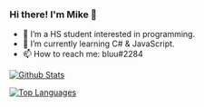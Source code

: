 ### Hi there! I'm Mike  👋


- 🔭 I’m a HS student interested in programming.
- 🌱 I’m currently learning C# & JavaScript.
- 📫 How to reach me: bluu#2284


[![Github Stats](https://github-readme-stats.vercel.app/api?username=notbluu&show_icons=true)](https://github.com/0x14307/)

[![Top Languages](https://github-readme-stats.vercel.app/api/top-langs/?username=notbluu&layout=compact&langs_count=6&hide=assembly)](https://github.com/0x14307/)

